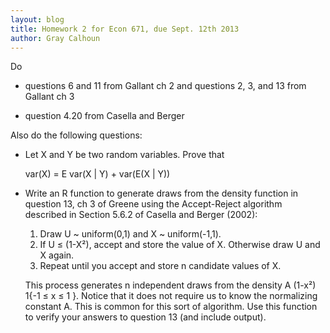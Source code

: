 ```yaml
---
layout: blog
title: Homework 2 for Econ 671, due Sept. 12th 2013
author: Gray Calhoun
---
```


Do

* questions 6 and 11 from Gallant ch 2 and questions 2, 3, and 13 from
  Gallant ch 3

* question 4.20 from Casella and Berger

Also do the following questions:

* Let X and Y be two random variables. Prove that

    var(X) = E var(X | Y) + var(E(X | Y))

* Write an R function to generate draws from the density function in
  question 13, ch 3 of Greene using the Accept-Reject algorithm
  described in Section 5.6.2 of Casella and Berger (2002):

  1. Draw U ~ uniform(0,1) and X ~ uniform(-1,1).
  2. If U ≤ (1-X²), accept and store the value of X. Otherwise draw
     U and X again.
  3. Repeat until you accept and store n candidate values of X.

  This process generates n independent draws from the density
  A (1-x²) 1{-1 ≤ x ≤ 1 }.  Notice that it does not require us to know
  the normalizing constant A.  This is common for this sort of
  algorithm.  Use this function to verify your answers to question 13
  (and include output).
